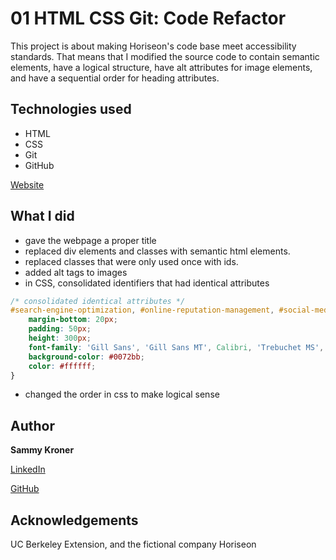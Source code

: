 # 01 HTML CSS Git: Code Refactor

This project is about making Horiseon's code base meet accessibility standards. That means that I modified the source code to contain semantic elements, have a logical structure, have alt attributes for image elements, and have a sequential order for heading attributes.

## Technologies used
- HTML
- CSS
- Git
- GitHub

[Website](https://sammyk118.github.io/refactoring-example-site/)


## What I did
- gave the webpage a proper title
- replaced div elements and classes with semantic html elements. 
- replaced classes that were only used once with ids.
- added alt tags to images
- in CSS, consolidated identifiers that had identical attributes
```css
/* consolidated identical attributes */
#search-engine-optimization, #online-reputation-management, #social-media-marketing {
    margin-bottom: 20px;
    padding: 50px;
    height: 300px;
    font-family: 'Gill Sans', 'Gill Sans MT', Calibri, 'Trebuchet MS', sans-serif;
    background-color: #0072bb;
    color: #ffffff;
}
```
- changed the order in css to make logical sense
## Author

**Sammy Kroner**

[LinkedIn](www.linkedin.com/in/samuel-kroner-44aa11169)

[GitHub](https://github.com/sammyk118)

## Acknowledgements
UC Berkeley Extension, and the fictional company Horiseon

